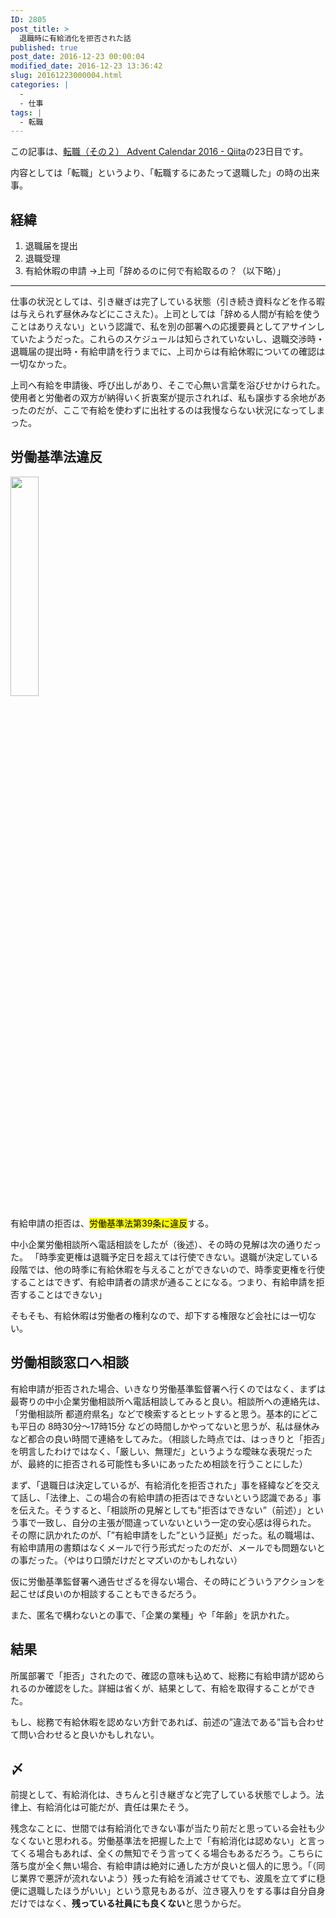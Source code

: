 ```yaml
---
ID: 2805
post_title: >
  退職時に有給消化を拒否された話
published: true
post_date: 2016-12-23 00:00:04
modified_date: 2016-12-23 13:36:42
slug: 20161223000004.html
categories: |
  -
  - 仕事
tags: |
  - 転職
---
```

<p class="c-alert is-info">この記事は、<a href="http://qiita.com/advent-calendar/2016/job2">転職（その２） Advent Calendar 2016 - Qiita</a>の23日目です。</p>

内容としては「転職」というより、「転職するにあたって退職した」の時の出来事。

<!--more-->

## 経緯

1. 退職届を提出
1. 退職受理
1. 有給休暇の申請
→上司「辞めるのに何で有給取るの？（以下略）」


---

仕事の状況としては、引き継ぎは完了している状態（引き続き資料などを作る暇は与えられず昼休みなどにこさえた）。上司としては「辞める人間が有給を使うことはありえない」という認識で、私を別の部署への応援要員としてアサインしていたようだった。これらのスケジュールは知らされていないし、退職交渉時・退職届の提出時・有給申請を行うまでに、上司からは有給休暇についての確認は一切なかった。

上司へ有給を申請後、呼び出しがあり、そこで心無い言葉を浴びせかけられた。使用者と労働者の双方が納得いく折衷案が提示されれば、私も譲歩する余地があったのだが、ここで有給を使わずに出社するのは我慢ならない状況になってしまった。



## 労働基準法違反

<img src="https://i.imgur.com/o7VfWiS.png" style="width:30%">

有給申請の拒否は、<mark>労働基準法第39条に違反</mark>する。

中小企業労働相談所へ電話相談をしたが（後述）、その時の見解は次の通りだった。
「時季変更権は退職予定日を超えては行使できない。退職が決定している段階では、他の時季に有給休暇を与えることができないので、時季変更権を行使することはできず、有給申請者の請求が通ることになる。つまり、有給申請を拒否することはできない」

そもそも、有給休暇は労働者の権利なので、却下する権限など会社には一切ない。


## 労働相談窓口へ相談

有給申請が拒否された場合、いきなり労働基準監督署へ行くのではなく、まずは最寄りの中小企業労働相談所へ電話相談してみると良い。相談所への連絡先は、「労働相談所 都道府県名」などで検索するとヒットすると思う。基本的にどこも平日の 8時30分～17時15分 などの時間しかやってないと思うが、私は昼休みなど都合の良い時間で連絡をしてみた。（相談した時点では、はっきりと「拒否」を明言したわけではなく、「厳しい、無理だ」というような曖昧な表現だったが、最終的に拒否される可能性も多いにあったため相談を行うことにした）

まず、「退職日は決定しているが、有給消化を拒否された」事を経緯などを交えて話し、「法律上、この場合の有給申請の拒否はできないという認識である」事を伝えた。そうすると、「相談所の見解としても"拒否はできない”（前述）」という事で一致し、自分の主張が間違っていないという一定の安心感は得られた。
その際に訊かれたのが、「”有給申請をした”という証拠」だった。私の職場は、有給申請用の書類はなくメールで行う形式だったのだが、メールでも問題ないとの事だった。（やはり口頭だけだとマズいのかもしれない）

仮に労働基準監督署へ通告せざるを得ない場合、その時にどういうアクションを起こせば良いのか相談することもできるだろう。

また、匿名で構わないとの事で、「企業の業種」や「年齢」を訊かれた。


## 結果
所属部署で「拒否」されたので、確認の意味も込めて、総務に有給申請が認められるのか確認をした。詳細は省くが、結果として、有給を取得することができた。

もし、総務で有給休暇を認めない方針であれば、前述の”違法である”旨も合わせて問い合わせると良いかもしれない。


## 〆
前提として、有給消化は、きちんと引き継ぎなど完了している状態でしよう。法律上、有給消化は可能だが、責任は果たそう。

残念なことに、世間では有給消化できない事が当たり前だと思っている会社も少なくないと思われる。労働基準法を把握した上で「有給消化は認めない」と言ってくる場合もあれば、全くの無知でそう言ってくる場合もあるだろう。こちらに落ち度が全く無い場合、有給申請は絶対に通した方が良いと個人的に思う。「（同じ業界で悪評が流れないよう）残った有給を消滅させてでも、波風を立てずに穏便に退職したほうがいい」という意見もあるが、泣き寝入りをする事は自分自身だけではなく、<b>残っている社員にも良くない</b>と思うからだ。